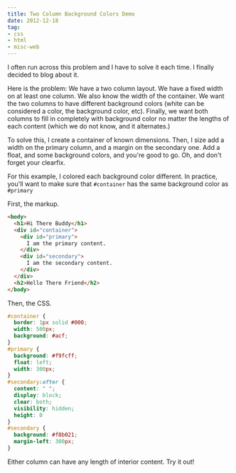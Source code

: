 ```yaml
---
title: Two Column Background Colors Demo
date: 2012-12-18
tag:
- css
- html
- misc-web
---
```

I often run across this problem and I have to solve it each time.  I finally decided to blog about it.

<!--more-->

Here is the problem:  We have a two column layout.  We have a fixed width on at least one column.  We also know the width of the container.  We want the two columns to have different background colors (white can be considered a color, the background color, etc).  Finally, we want both columns to fill in completely with background color no matter the lengths of each content (which we do not know, and it alternates.)  

To solve this, I create a container of known dimensions.  Then, I size add a width on the primary column, and a margin on the secondary one.  Add a float, and some background colors, and you're good to go.  Oh, and don't forget your clearfix.  

For this example, I colored each background color different.  In practice, you'll want to make sure that `#container` has the same background color as `#primary`

First, the markup.
    
```html
<body>
  <h1>Hi There Buddy</h1>
  <div id="container">
    <div id="primary">
      I am the primary content.
    </div>
    <div id="secondary">
      I am the secondary content.
    </div>
  </div>
  <h2>Hello There Friend</h2>
</body>
```

Then, the CSS.
    
```css
#container {
  border: 1px solid #000;
  width: 500px;
  background: #acf;
}
#primary {
  background: #f9fcff;
  float: left;
  width: 300px;
}
#secondary:after {
  content: " ";
  display: block;
  clear: both;
  visibility: hidden;
  height: 0
}
#secondary {
  background: #f8b021;
  margin-left: 300px;
}
```

Either column can have any length of interior content.  Try it out!
